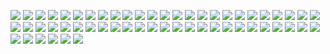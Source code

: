 ![](https://i.ibb.co/RHGmvTW/tumblr-d1df69f7a911b820323712f0babf6289-a94d157f-100.gif) ![](https://i.ibb.co/8d2fChH/tumblr-c1a57150902fbe6cc20be25565ce84ad-c77651c8-100.gif) ![](https://i.ibb.co/hmxCT83/tumblr-50c2bec6ca65161bc78c302938a6d7f4-e4098d35-100.png) ![](https://i.ibb.co/6gMrpwc/tumblr-6da4ae52815a7d39270929bca279e4f8-8d714eac-250.png) ![](https://i.ibb.co/mG2B928/tumblr-cb4261d64c90c0e4d066bad2cc85b8b9-2a4175c7-100.jpg) ![](https://i.ibb.co/q14sSzC/tumblr-82058d718c8ddf2ded339a32d64ac104-67c79092-100.png) ![](https://i.ibb.co/yWCpbK9/tumblr-0053d5b446e080ce36e673c277a868c3-348493b3-100.jpg) ![](https://i.ibb.co/nRPqDCg/tumblr-773e5454457f6b7b2d4d4b63765aa0c2-a1867d49-250.png) ![](https://i.ibb.co/ydd8g4H/tumblr-6d3855ca4bb9ca1863b8bdff20a23505-8e934ca1-250.png) ![](https://i.ibb.co/WnVNmSB/tumblr-6fd2076aa25ebdca8017641e493dc85c-0694a9a3-100.gif) ![](https://i.ibb.co/gt69LP2/tumblr-754b841290e51d40583bd52a66003731-fbd20499-100.png) ![](https://i.ibb.co/xDcf7mD/tumblr-b6e53187a5d3f71bdb10113fa58fd22a-897d41fe-250.gif) ![](https://i.ibb.co/W5D948n/tumblr-66731994e5d3dd2d73485cfb195b7cf0-9283b229-100.png) ![](https://i.ibb.co/m5SgfMb/tumblr-1928a24148eb0069654f5bdca35b9878-9ec206fa-100.png) ![](https://i.ibb.co/vH62KfG/tumblr-df7b1097876e391c89af3384d1fdb01c-135d4bb4-100.png) ![](https://i.ibb.co/dtdcGcH/d1pmdtm-b16ecc8d-c34f-440b-900d-0b248eb060a0.png) ![](https://i.ibb.co/QFqffZv/d1ho28t-0db07810-7f49-4acf-a435-8ceb99812d4c.png) ![](https://i.ibb.co/X2rV4py/d10ow7i-bb9bfb1c-db8e-4a58-86f7-134d57abeb77.gif) ![](https://i.ibb.co/r2dGx3Y/d7rynwl-ef51c132-6b54-4964-a6ca-10025ee3db3e.png) ![](https://i.ibb.co/vhsVtmY/nine-inch-nails-logo-stamp-by-raven-pryde-d3h2cgi-fullview.jpg) ![](https://i.ibb.co/8BFb81T/d1i3e2p-b7d0acbb-f544-4033-9d6f-019d8fb4f446.gif) ![](https://i.ibb.co/bRGtmMQ/dfosy4v-1c30dc02-0782-44f6-88c7-2a6ba8cb83d4.png) ![](https://i.ibb.co/BZR2tm5/d2lt2n4-4f20cd8b-ec06-498c-a979-265e1524e071.gif) ![](https://i.ibb.co/Jk6Xj92/d2n0ttf-3f1e9989-bbdb-4353-b90f-7209bb6361d3.gif) ![](https://i.ibb.co/d2S6YgQ/d2m0eqd-310d0d5e-e2e0-4634-a098-03e83b0b6e9d.gif) ![](https://i.ibb.co/tCfN0Ct/d2ac0pj-b07c835b-76b8-496f-8422-10dea1008d8f.png) ![](https://i.ibb.co/wQ1hmJ7/d11harj-d4cc877e-a15f-46c1-9ebf-4a8cd27186cb.gif) ![](https://i.ibb.co/dKd5kQ9/d1sbcf1-ad2db48c-be50-4595-8f42-61e1a24970f4.gif) ![](https://i.ibb.co/hWJSJ8v/tumblr-f8ee80e5860dbf9432935751ec54f44a-0142d45d-100.gif) ![](https://i.ibb.co/kxHYqg8/tumblr-13142c5e08eed8649f8e4df1693688cc-7071a546-100.png) ![](https://i.ibb.co/Cbpv263/d2ac0gn-75be20da-7ceb-4116-85bb-d2681db12be0.png) ![](https://i.ibb.co/zHKd5Rk/d2c6g3k-abf80bcf-8175-4924-872f-c6f38a6bd55e.gif) ![](https://i.ibb.co/nsgGZK2/d1mgw0b-04816f61-d56a-4276-9b1f-3108e557129b.png) ![](https://i.ibb.co/bHSMgjP/d4vx7ne-90a1b234-f023-4147-af87-f188980951b5.gif) ![](https://i.ibb.co/BgpC28x/gir-made-it-himself-stamp-by-zim-shady-dx7mov-fullview.jpg) ![](https://i.ibb.co/tB7H0k5/d2n0u3w-3456baa9-c2e7-4991-be5e-ac8c85781376.gif) ![](https://i.ibb.co/mcn5wMZ/da69g8w-bc5e3d4b-7763-4076-9fa8-9fc1ef509050.png) ![](https://i.ibb.co/7jKJ2s5/dadbwjw-41c5d78a-96b4-448f-96cc-e55b155d422b.png) ![](https://i.ibb.co/WsS8xxf/daf0zy9-39266617-2198-464c-bf5d-68442608e768.png) ![](https://i.ibb.co/MnN6hcF/dap73do-29457033-8071-47ed-abae-099887156a79.gif) ![](https://i.ibb.co/N6vjQWJ/daxmi0u-194ac913-d70c-4654-922d-5763a73e25bd.gif) ![](https://i.ibb.co/RBwLLGC/daymhgc-654cab0d-8851-4e49-abf1-9be215a90ba1.png) ![](https://i.ibb.co/mGBD6C9/db95zik-3a824152-af2e-47d7-b1ef-940a87dd6343.png) ![](https://i.ibb.co/JQN3yc7/dbadv34-8beaa38d-0efc-4948-84c7-054491a7d0ea.gif) ![](https://i.ibb.co/0fpNmpT/dbaep9k-8dcdc886-d9a6-4e30-9220-2df9ae695080.gif) ![](https://i.ibb.co/vv5dCPM/dbba4q4-7238bcb3-7d1e-43aa-ba34-5cf74c2995d7.png) ![](https://i.ibb.co/QQnyW2V/dbdfuw4-3f980650-dd55-4be3-9e9d-8530aaaf0e39.png) ![](https://i.ibb.co/X5VyZnw/dbfvxcl-043ce9a7-ded7-4c42-8167-dbe90f01cfe1.png) ![](https://i.ibb.co/ph6167B/dbsbaf9-c6266247-0793-47af-934b-128a39facda7.png) ![](https://i.ibb.co/Sx4yWfp/dbu7j9a-a40155c5-a657-411e-8a23-c3fda220235e.png) ![](https://i.ibb.co/L587TxR/dbwaxq0-42de7af6-f018-4306-b685-25dad0e912d0.png) ![](https://i.ibb.co/2WtC98D/dbwxwu8-08896a1a-3dd9-4195-81dd-58dcaa85c983.png) ![](https://i.ibb.co/pdsjp2s/dc51rk4-072f287f-43fb-4b0a-b2ce-223065cc2cbb.png) ![](https://i.ibb.co/1QwmTdT/dcgyrlc-c57638c3-b159-41db-898e-31aaf8a84a77.png) ![](https://i.ibb.co/JzLmb0t/ddji3ay-984ef20b-4ac1-43c7-8a1d-1eb44f86546f.png) ![](https://i.ibb.co/JzFYW7g/tumblr-pxmw6z-TTTc1xbgu08o3-100.png)
